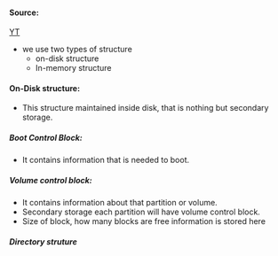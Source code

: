 #### Source:
[YT](https://www.youtube.com/watch?v=t8Rs9AbqHUc&list=PLXj4XH7LcRfDrdQuJTHIPmKMpa7eYVaPm&index=83)

* we use two types of structure
	* on-disk structure
	* In-memory structure

#### On-Disk structure:

* This structure maintained inside disk, that is nothing but secondary storage.

##### Boot Control Block:

* It contains information that is needed to boot.

##### Volume control block:

* It contains information about that partition or volume.
* Secondary storage each partition will have volume control block.
* Size of block, how many blocks are free information is stored here

##### Directory struture